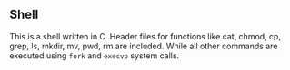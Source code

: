 ## Shell

This is a shell written in C. Header files for functions like cat, chmod, cp, grep, ls, mkdir, mv, pwd, rm are included.
While all other commands are executed using `fork` and `execvp` system calls.
